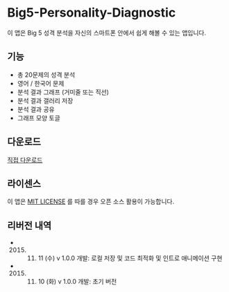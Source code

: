 # Big5-Personality-Diagnostic
이 앱은 Big 5 성격 분석을 자신의 스마트폰 안에서 쉽게 해볼 수 있는 앱입니다. 

## 기능
 * 총 20문제의 성격 분석
 * 영어 / 한국어 문제
 * 분석 결과 그래프 (거미줄 또는 직선)
 * 분석 결과 갤러리 저장
 * 분석 결과 공유
 * 그래프 모양 토글

## 다운로드
[직접 다운로드](https://github.com/WindSekirun/Big5-Personality-Diagnostic/releases/tag/v.1.0.1)

## 라이센스
이 앱은 [MIT LICENSE](https://github.com/WindSekirun/Big5-Personality-Diagnostic/blob/master/LICENSE.MD) 를 따를 경우 오픈 소스 활용이 가능합니다.

## 리버전 내역
* 2015. 11. 11 (수) v 1.0.0 개발: 로컬 저장 및 코드 최적화 및 인트로 애니메이션 구현
* 2015. 11. 10 (화) v 1.0.0 개발: 초기 버전
